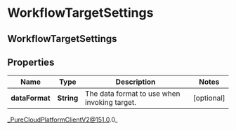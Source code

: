 # WorkflowTargetSettings

## WorkflowTargetSettings

## Properties

|Name | Type | Description | Notes|
|------------ | ------------- | ------------- | -------------|
| **dataFormat** | **String** | The data format to use when invoking target. | [optional] |



_PureCloudPlatformClientV2@151.0.0_

